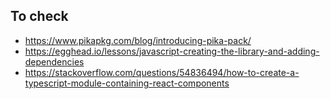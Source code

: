## To check

- https://www.pikapkg.com/blog/introducing-pika-pack/
- https://egghead.io/lessons/javascript-creating-the-library-and-adding-dependencies
- https://stackoverflow.com/questions/54836494/how-to-create-a-typescript-module-containing-react-components